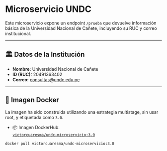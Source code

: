 # Microservicio UNDC

Este microservicio expone un endpoint `/prueba` que devuelve información básica de la Universidad Nacional de Cañete, incluyendo su RUC y correo institucional.

---

## 🏛️ Datos de la Institución

- **Nombre:** Universidad Nacional de Cañete  
- **ID (RUC):** 20491363402  
- **Correo:** consultas@undc.edu.pe  

---

## 🐳 Imagen Docker

La imagen ha sido construida utilizando una estrategia multistage, sin usar root, y etiquetada como `3.0`.

- 📦 Imagen DockerHub:  
  [`victorcuaresma/undc-microservicio:3.0`](https://hub.docker.com/r/victorcuaresma/undc-microservicio/tags)

```bash
docker pull victorcuaresma/undc-microservicio:3.0
